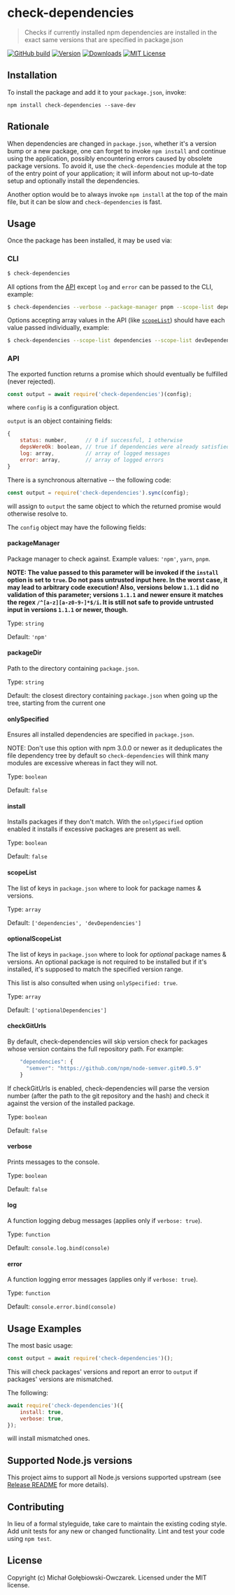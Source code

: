 # check-dependencies

> Checks if currently installed npm dependencies are installed in the exact same versions that are specified in package.json

[![GitHub build](https://img.shields.io/github/workflow/status/mgol/check-dependencies/CI?style=flat-square)](https://github.com/mgol/check-dependencies/actions)
[![Version](https://img.shields.io/npm/v/check-dependencies.svg?style=flat-square)](http://npm.im/check-dependencies)
[![Downloads](https://img.shields.io/npm/dm/check-dependencies.svg?style=flat-square)](http://npm-stat.com/charts.html?package=check-dependencies)
[![MIT License](https://img.shields.io/npm/l/check-dependencies.svg?style=flat-square)](http://opensource.org/licenses/MIT)

## Installation

To install the package and add it to your `package.json`, invoke:

```shell
npm install check-dependencies --save-dev
```

## Rationale

When dependencies are changed in `package.json`, whether it's a version bump or a new package, one can forget to invoke `npm install` and continue using the application, possibly encountering errors caused by obsolete package versions. To avoid it, use the `check-dependencies` module at the top of the entry point of your application; it will inform about not up-to-date setup and optionally install the dependencies.

Another option would be to always invoke `npm install` at the top of the main file, but it can be slow and `check-dependencies` is fast.

## Usage

Once the package has been installed, it may be used via:

### CLI

```bash
$ check-dependencies
```

All options from the [API](#api) except `log` and `error` can be passed to the CLI, example:

```bash
$ check-dependencies --verbose --package-manager pnpm --scope-list dependencies
```

Options accepting array values in the API (like [`scopeList`](#scopelist)) should have each value passed individually, example:

```bash
$ check-dependencies --scope-list dependencies --scope-list devDependencies
```

### API

The exported function returns a promise which should eventually be fulfilled (never rejected).

```js
const output = await require('check-dependencies')(config);
```

where `config` is a configuration object.

`output` is an object containing fields:

```js
{
    status: number,      // 0 if successful, 1 otherwise
    depsWereOk: boolean, // true if dependencies were already satisfied
    log: array,          // array of logged messages
    error: array,        // array of logged errors
}
```

There is a synchronous alternative -- the following code:

```js
const output = require('check-dependencies').sync(config);
```

will assign to `output` the same object to which the returned promise would otherwise resolve to.

The `config` object may have the following fields:

#### packageManager

Package manager to check against. Example values: `'npm'`, `yarn`, `pnpm`.

**NOTE: The value passed to this parameter will be invoked if the `install` option is set to `true`. Do not pass untrusted input here. In the worst case, it may lead to arbitrary code execution! Also, versions below `1.1.1` did no validation of this parameter; versions `1.1.1` and newer ensure it matches the regex `/^[a-z][a-z0-9-]*$/i`. It is still not safe to provide untrusted input in versions `1.1.1` or newer, though.**

Type: `string`

Default: `'npm'`

#### packageDir

Path to the directory containing `package.json`.

Type: `string`

Default: the closest directory containing `package.json` when going up the tree, starting from the current one

#### onlySpecified

Ensures all installed dependencies are specified in `package.json`.

NOTE: Don't use this option with npm 3.0.0 or newer as it deduplicates the file dependency tree by default so `check-dependencies` will think many modules are excessive whereas in fact they will not.

Type: `boolean`

Default: `false`

#### install

Installs packages if they don't match. With the `onlySpecified` option enabled it installs if excessive packages are present as well.

Type: `boolean`

Default: `false`

#### scopeList

The list of keys in `package.json` where to look for package names & versions.

Type: `array`

Default: `['dependencies', 'devDependencies']`

#### optionalScopeList

The list of keys in `package.json` where to look for _optional_ package names & versions. An optional package is not required to be installed but if it's installed, it's supposed to match the specified version range.

This list is also consulted when using `onlySpecified: true`.

Type: `array`

Default: `['optionalDependencies']`

#### checkGitUrls

By default, check-dependencies will skip version check for packages whose version contains the full repository path. For example:

```js
    "dependencies": {
      "semver": "https://github.com/npm/node-semver.git#0.5.9"
    }
```

If checkGitUrls is enabled, check-dependencies will parse the version number (after the path to the git repository and the hash) and check it against the version of the installed package.

Type: `boolean`

Default: `false`

#### verbose

Prints messages to the console.

Type: `boolean`

Default: `false`

#### log

A function logging debug messages (applies only if `verbose: true`).

Type: `function`

Default: `console.log.bind(console)`

#### error

A function logging error messages (applies only if `verbose: true`).

Type: `function`

Default: `console.error.bind(console)`

## Usage Examples

The most basic usage:

```js
const output = await require('check-dependencies')();
```

This will check packages' versions and report an error to `output` if packages' versions are mismatched.

The following:

```js
await require('check-dependencies')({
    install: true,
    verbose: true,
});
```

will install mismatched ones.

## Supported Node.js versions

This project aims to support all Node.js versions supported upstream (see [Release README](https://github.com/nodejs/Release/blob/master/README.md) for more details).

## Contributing

In lieu of a formal styleguide, take care to maintain the existing coding style. Add unit tests for any new or changed functionality. Lint and test your code using `npm test`.

## License

Copyright (c) Michał Gołębiowski-Owczarek. Licensed under the MIT license.
